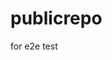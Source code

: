# publicrepo
for e2e test




































































































































































































































































































































































